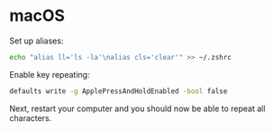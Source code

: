 # macOS

Set up aliases:

```sh
echo "alias ll='ls -la'\nalias cls='clear'" >> ~/.zshrc
```

Enable key repeating:

```bash
defaults write -g ApplePressAndHoldEnabled -bool false
```

Next, restart your computer and you should now be able to repeat all characters.

